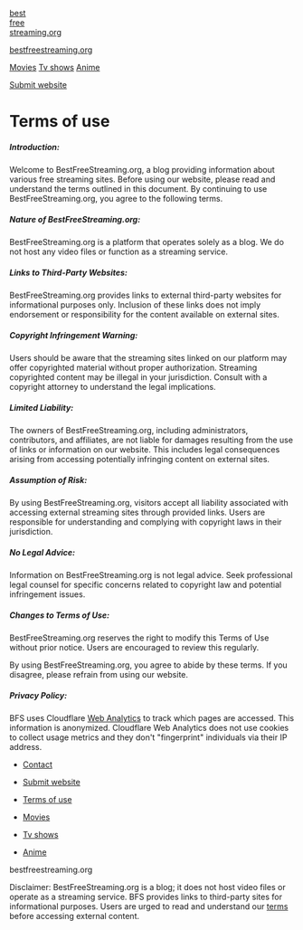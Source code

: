 [best  
free  
streaming.org](https://www.bestfreestreaming.org/)

[bestfreestreaming.org](https://www.bestfreestreaming.org/)

[Movies](https://www.bestfreestreaming.org/best-free-streaming/movies.html) [Tv shows](https://www.bestfreestreaming.org/best-free-streaming/tv-shows.html) [Anime](https://www.bestfreestreaming.org/best-free-streaming/anime.html)

[Submit website](https://www.bestfreestreaming.org/submit.html)

Terms of use
============

##### Introduction:

Welcome to BestFreeStreaming.org, a blog providing information about various free streaming sites. Before using our website, please read and understand the terms outlined in this document. By continuing to use BestFreeStreaming.org, you agree to the following terms.

##### Nature of BestFreeStreaming.org:

BestFreeStreaming.org is a platform that operates solely as a blog. We do not host any video files or function as a streaming service.

##### Links to Third-Party Websites:

BestFreeStreaming.org provides links to external third-party websites for informational purposes only. Inclusion of these links does not imply endorsement or responsibility for the content available on external sites.

##### Copyright Infringement Warning:

Users should be aware that the streaming sites linked on our platform may offer copyrighted material without proper authorization. Streaming copyrighted content may be illegal in your jurisdiction. Consult with a copyright attorney to understand the legal implications.

##### Limited Liability:

The owners of BestFreeStreaming.org, including administrators, contributors, and affiliates, are not liable for damages resulting from the use of links or information on our website. This includes legal consequences arising from accessing potentially infringing content on external sites.

##### Assumption of Risk:

By using BestFreeStreaming.org, visitors accept all liability associated with accessing external streaming sites through provided links. Users are responsible for understanding and complying with copyright laws in their jurisdiction.

##### No Legal Advice:

Information on BestFreeStreaming.org is not legal advice. Seek professional legal counsel for specific concerns related to copyright law and potential infringement issues.

##### Changes to Terms of Use:

BestFreeStreaming.org reserves the right to modify this Terms of Use without prior notice. Users are encouraged to review this regularly.

By using BestFreeStreaming.org, you agree to abide by these terms. If you disagree, please refrain from using our website.

##### Privacy Policy:

BFS uses Cloudflare [Web Analytics](https://www.cloudflare.com/web-analytics/) to track which pages are accessed. This information is anonymized. Cloudflare Web Analytics does not use cookies to collect usage metrics and they don't "fingerprint" individuals via their IP address.

* [Contact](https://www.bestfreestreaming.org/contact.html)
* [Submit website](https://www.bestfreestreaming.org/submit.html)
* [Terms of use](https://www.bestfreestreaming.org/terms.html)

* [Movies](https://www.bestfreestreaming.org/best-free-streaming/movies.html)
* [Tv shows](https://www.bestfreestreaming.org/best-free-streaming/tv-shows.html)
* [Anime](https://www.bestfreestreaming.org/best-free-streaming/anime.html)

bestfreestreaming.org

Disclaimer: BestFreeStreaming.org is a blog; it does not host video files or operate as a streaming service. BFS provides links to third-party sites for informational purposes. Users are urged to read and understand our [terms](https://www.bestfreestreaming.org/terms.html) before accessing external content.